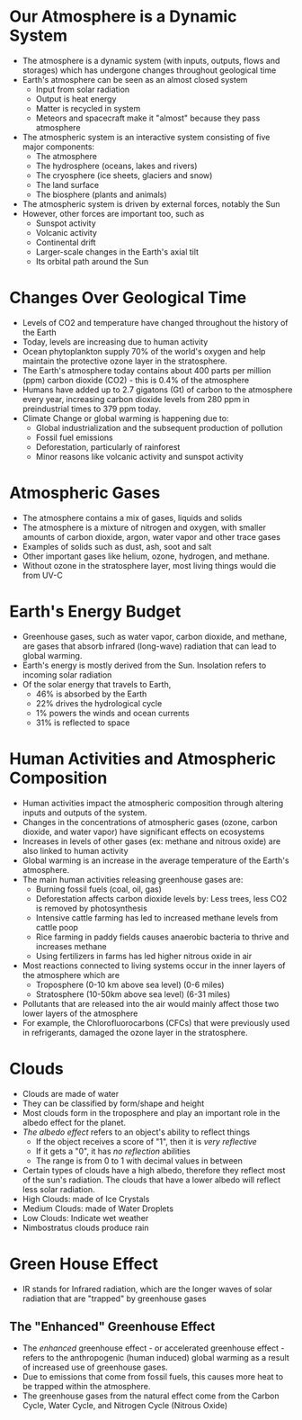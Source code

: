 # Our Atmosphere is a Dynamic System
- The atmosphere is a dynamic system (with inputs, outputs, flows and storages) which has undergone changes throughout geological time
- Earth's atmosphere can be seen as an almost closed system
	- Input from solar radiation
	- Output is heat energy
	- Matter is recycled in system
	- Meteors and spacecraft make it "almost" because they pass atmosphere
- The atmospheric system is an interactive system consisting of five major components:
	- The atmosphere
	- The hydrosphere (oceans, lakes and rivers)
	- The cryosphere (ice sheets, glaciers and snow)
	- The land surface
	- The biosphere (plants and animals)
- The atmospheric system is driven by external forces, notably the Sun
- However, other forces are important too, such as
	- Sunspot activity
	- Volcanic activity
	- Continental drift
	- Larger-scale changes in the Earth's axial tilt
	- Its orbital path around the Sun
# Changes Over Geological Time
- Levels of CO2 and temperature have changed throughout the history of the Earth
- Today, levels are increasing due to human activity
- Ocean phytoplankton supply 70% of the world's oxygen and help maintain the protective ozone layer in the stratosphere.
- The Earth's atmosphere today contains about 400 parts per million (ppm) carbon dioxide (CO2) - this is 0.4% of the atmosphere
- Humans have added up to 2.7 gigatons (Gt) of carbon to the atmosphere every year, increasing carbon dioxide levels from 280 ppm in preindustrial times to 379 ppm today.
- Climate Change or global warming is happening due to:
	- Global industrialization and the subsequent production of pollution
	- Fossil fuel emissions
	- Deforestation, particularly of rainforest
	- Minor reasons like volcanic activity and sunspot activity
# Atmospheric Gases
- The atmosphere contains a mix of gases, liquids and solids
- The atmosphere is a mixture of nitrogen and oxygen, with smaller amounts of carbon dioxide, argon, water vapor and other trace gases
- Examples of solids such as dust, ash, soot and salt
- Other important gases like helium, ozone, hydrogen, and methane.
- Without ozone in the stratosphere layer, most living things would die from UV-C
# Earth's Energy Budget
- Greenhouse gases, such as water vapor, carbon dioxide, and methane, are gases that absorb infrared (long-wave) radiation that can lead to global warming.
- Earth's energy is mostly derived from the Sun. Insolation refers to incoming solar radiation
- Of the solar energy that travels to Earth,
	- 46% is absorbed by the Earth
	- 22% drives the hydrological cycle
	- 1% powers the winds and ocean currents
	- 31% is reflected to space
# Human Activities and Atmospheric Composition
- Human activities impact the atmospheric composition through altering inputs and outputs of the system.
- Changes in the concentrations of atmospheric gases (ozone, carbon dioxide, and water vapor) have significant effects on ecosystems
- Increases in levels of other gases (ex: methane and nitrous oxide) are also linked to human activity
- Global warming is an increase in the average temperature of the Earth's atmosphere.
- The main human activities releasing greenhouse gases are:
	- Burning fossil fuels (coal, oil, gas)
	- Deforestation affects carbon dioxide levels by: Less trees, less CO2 is removed by photosynthesis
	- Intensive cattle farming has led to increased methane levels from cattle poop
	- Rice farming in paddy fields causes anaerobic bacteria to thrive and increases methane
	- Using fertilizers in farms has led higher nitrous oxide in air
- Most reactions connected to living systems occur in the inner layers of the atmosphere which are
	- Troposphere (0-10 km above sea level) (0-6 miles)
	- Stratosphere (10-50km above sea level) (6-31 miles)
- Pollutants that are released into the air would mainly affect those two lower layers of the atmosphere
- For example, the Chlorofluorocarbons (CFCs) that were previously used in refrigerants, damaged the ozone layer in the stratosphere.
# Clouds
- Clouds are made of water
- They can be classified by form/shape and height
- Most clouds form in the troposphere and play an important role in the albedo effect for the planet.
- *The albedo effect* refers to an object's ability to reflect things
	- If the object receives a score of "1", then it is *very reflective*
	- If it gets a "0", it has *no reflection* abilities
	- The range is from 0 to 1 with decimal values in between
- Certain types of clouds have a high albedo, therefore they reflect most of the sun's radiation. The clouds that have a lower albedo will reflect less solar radiation.
- High Clouds: made of Ice Crystals
- Medium Clouds: made of Water Droplets
- Low Clouds: Indicate wet weather
- Nimbostratus clouds produce rain
# Green House Effect
- IR stands for Infrared radiation, which are the longer waves of solar radiation that are "trapped" by greenhouse gases
## The "Enhanced" Greenhouse Effect
- The *enhanced* greenhouse effect - or accelerated greenhouse effect - refers to the anthropogenic (human induced) global warming as a result of increased use of greenhouse gases.
- Due to emissions that come from fossil fuels, this causes more heat to be trapped within the atmosphere.
- The greenhouse gases from the natural effect come from the Carbon Cycle, Water Cycle, and Nitrogen Cycle (Nitrous Oxide)